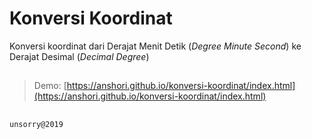 # Konversi Koordinat

Konversi koordinat dari Derajat Menit Detik (_Degree Minute Second_) ke Derajat Desimal (_Decimal Degree_)
##

>Demo: [https://anshori.github.io/konversi-koordinat/index.html](https://anshori.github.io/konversi-koordinat/index.html)

##
``
unsorry@2019
``